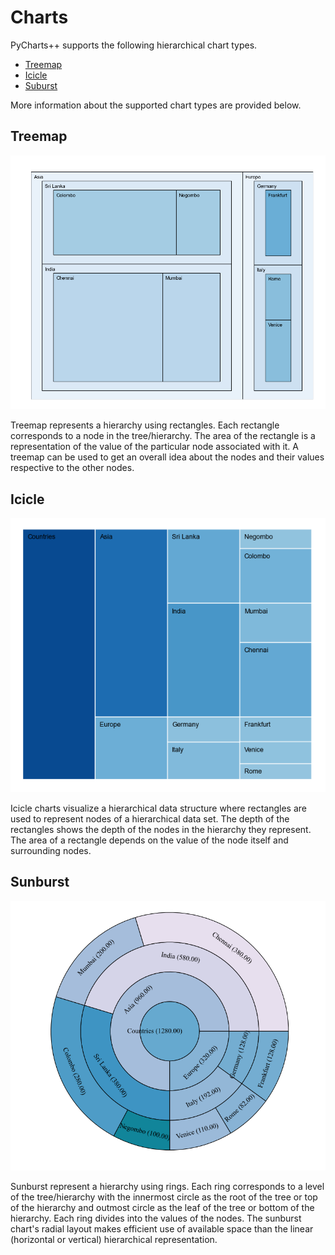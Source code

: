 # Charts
PyCharts++ supports the following hierarchical chart types.

- [Treemap](charts.md#treemap)
- [Icicle](charts.md#icicle)
- [Suburst](charts.md#sunburst)

More information about the supported chart types are provided below.

## Treemap

![Example Treemap](img/example_treemap.png)

Treemap represents a hierarchy using rectangles. Each rectangle corresponds to a node in the tree/hierarchy. The area of the rectangle is a representation of the value of the particular node associated with it. A treemap can be used to get an overall idea about the nodes and their values respective to the other nodes.

## Icicle

![Example Icicle](img/example_icicle.png)

Icicle charts visualize a hierarchical data structure where rectangles are used to represent nodes of a hierarchical data set. The depth of the rectangles shows the depth of the nodes in the hierarchy they represent. The area of a rectangle depends on the value of the node itself and surrounding nodes.

## Sunburst

![Example Sunburst](img/example_sunburst.png)

Sunburst represent a hierarchy using rings. Each ring corresponds to a level of the tree/hierarchy with the innermost circle as the root of the tree or top of the hierarchy and outmost circle as the leaf of the tree or bottom of the hierarchy. Each ring divides into the values of the nodes. The sunburst chart's radial layout makes efficient use of available space than the linear (horizontal or vertical) hierarchical representation. 
